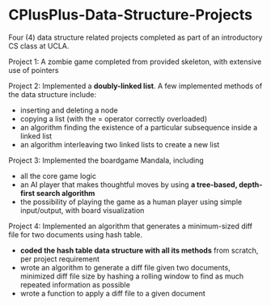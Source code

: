 # CPlusPlus-Data-Structure-Projects
Four (4) data structure related projects completed as part of an introductory CS class at UCLA.


Project 1: A zombie game completed from provided skeleton, with extensive use of pointers

Project 2: Implemented a **doubly-linked list**. A few implemented methods of the data structure include:
- inserting and deleting a node
- copying a list (with the = operator correctly overloaded)
- an algorithm finding the existence of a particular subsequence inside a linked list
- an algorithm interleaving two linked lists to create a new list
           
Project 3: Implemented the boardgame Mandala, including
- all the core game logic
- an AI player that makes thoughtful moves by using **a tree-based, depth-first search algorithm**
- the possibility of playing the game as a human player using simple input/output, with board visualization

Project 4: Implemented an algorithm that generates a minimum-sized diff file for two documents using hash table. 
- **coded the hash table data structure with all its methods** from scratch, per project requirement
- wrote an algorithm to generate a diff file given two documents, minimized diff file size by hashing a rolling window to find                as much repeated information as possible
- wrote a function to apply a diff file to a given document
           
           
           
            
